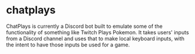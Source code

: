 # chatplays

ChatPlays is currently a Discord bot built to emulate some of the functionality of something like Twitch Plays Pokemon. It takes users' inputs from a Discord channel and uses that to make local keyboard inputs, with the intent to have those inputs be used for a game. 
